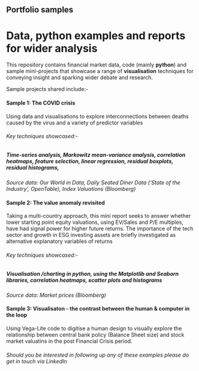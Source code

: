## Portfolio samples
# Data, python examples and reports for wider analysis
This repository contains financial market data, code (mainly **python**) and sample mini-projects that showcase a range of **visualisation** techniques for conveying insight and sparking wider debate and research.  

Sample projects shared include:-
#### Sample 1: The COVID crisis
Using data and visualisations to explore interconnections between deaths caused by the virus and a variety of predictor variables
###### Key techniques showcased:-
##### Time-series analysis, Markowitz mean-variance analysis, correlation heatmaps, feature selection, linear regression, residual boxplots, residual histograms, 
*Source data: Our World in Data, Daily Seated Diner Data ('State of the Industry', OpenTable), Index Valuations (Bloomberg)*  
#### Sample 2: The value anomaly revisited  

Taking a multi-country approach, this mini report seeks to answer whether lower starting point equity valuations, using EV/Sales and P/E multiples, have had signal power for higher future returns. The importance of the tech sector and growth in ESG investing assets are briefly investigated as alternative explanatory variables of returns  
###### Key techniques showcased:-
##### Visualisation /charting in **python**, using the Matplotlib and Seaborn libraries, correlation heatmaps, scatter plots and histograms  

*Source data: Market prices (Bloomberg)*

#### Sample 3: Visualisaton - the contrast between the human & computer in the loop  

Using Vega-Lite code to digitise a human design to visually explore the relationship between central bank policy (Balance Sheet size) and stock market valuatins in the post Financial Crisis period. 

###### Should you be interested in following up any of these examples please do get in touch via LinkedIn
